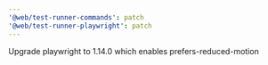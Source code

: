 ```yaml
---
'@web/test-runner-commands': patch
'@web/test-runner-playwright': patch
---
```


Upgrade playwright to 1.14.0 which enables prefers-reduced-motion
